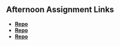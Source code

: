 ## Afternoon Assignment Links

* **[Repo](https://github.com/nmoehlmann/<ASSIGNMENT_REPO>)**
* **[Repo](https://github.com/nmoehlmann/<ASSIGNMENT_REPO>)**
* **[Repo](https://github.com/nmoehlmann/<ASSIGNMENT_REPO>)**
